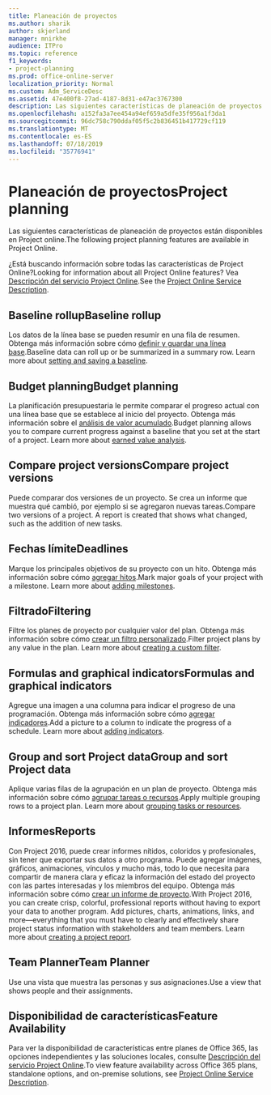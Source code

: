 ```yaml
---
title: Planeación de proyectos
ms.author: sharik
author: skjerland
manager: mnirkhe
audience: ITPro
ms.topic: reference
f1_keywords:
- project-planning
ms.prod: office-online-server
localization_priority: Normal
ms.custom: Adm_ServiceDesc
ms.assetid: 47e400f8-27ad-4187-8d31-e47ac3767300
description: Las siguientes características de planeación de proyectos están disponibles en Project online.
ms.openlocfilehash: a152fa3a7ee454a94ef659a5dfe35f956a1f3da1
ms.sourcegitcommit: 96dc758c790ddaf05f5c2b836451b417729cf119
ms.translationtype: MT
ms.contentlocale: es-ES
ms.lasthandoff: 07/18/2019
ms.locfileid: "35776941"
---
```

# <a name="project-planning"></a><span data-ttu-id="68786-103">Planeación de proyectos</span><span class="sxs-lookup"><span data-stu-id="68786-103">Project planning</span></span>

<span data-ttu-id="68786-104">Las siguientes características de planeación de proyectos están disponibles en Project online.</span><span class="sxs-lookup"><span data-stu-id="68786-104">The following project planning features are available in Project Online.</span></span>
  
<span data-ttu-id="68786-105">¿Está buscando información sobre todas las características de Project Online?</span><span class="sxs-lookup"><span data-stu-id="68786-105">Looking for information about all Project Online features?</span></span> <span data-ttu-id="68786-106">Vea [Descripción del servicio Project Online](project-online-service-description.md).</span><span class="sxs-lookup"><span data-stu-id="68786-106">See the [Project Online Service Description](project-online-service-description.md).</span></span>
  
## <a name="baseline-rollup"></a><span data-ttu-id="68786-107">Baseline rollup</span><span class="sxs-lookup"><span data-stu-id="68786-107">Baseline rollup</span></span>
<span data-ttu-id="68786-108"><a name="bkmk_Baselinerollup"> </a></span><span class="sxs-lookup"><span data-stu-id="68786-108"></span></span>

<span data-ttu-id="68786-p102">Los datos de la línea base se pueden resumir en una fila de resumen. Obtenga más información sobre cómo [definir y guardar una línea base](https://go.microsoft.com/fwlink/p/?LinkId=271346).</span><span class="sxs-lookup"><span data-stu-id="68786-p102">Baseline data can roll up or be summarized in a summary row. Learn more about [setting and saving a baseline](https://go.microsoft.com/fwlink/p/?LinkId=271346).</span></span>
  
## <a name="budget-planning"></a><span data-ttu-id="68786-111">Budget planning</span><span class="sxs-lookup"><span data-stu-id="68786-111">Budget planning</span></span>
<span data-ttu-id="68786-112"><a name="bkmk_Budgetplanning"> </a></span><span class="sxs-lookup"><span data-stu-id="68786-112"></span></span>

<span data-ttu-id="68786-p103">La planificación presupuestaria le permite comparar el progreso actual con una línea base que se establece al inicio del proyecto. Obtenga más información sobre el [análisis de valor acumulado](https://go.microsoft.com/fwlink/p/?LinkId=271336).</span><span class="sxs-lookup"><span data-stu-id="68786-p103">Budget planning allows you to compare current progress against a baseline that you set at the start of a project. Learn more about [earned value analysis](https://go.microsoft.com/fwlink/p/?LinkId=271336).</span></span>
  
## <a name="compare-project-versions"></a><span data-ttu-id="68786-115">Compare project versions</span><span class="sxs-lookup"><span data-stu-id="68786-115">Compare project versions</span></span>
<span data-ttu-id="68786-116"><a name="bkmk_Compareprojectversions"> </a></span><span class="sxs-lookup"><span data-stu-id="68786-116"></span></span>

<span data-ttu-id="68786-p104">Puede comparar dos versiones de un proyecto. Se crea un informe que muestra qué cambió, por ejemplo si se agregaron nuevas tareas.</span><span class="sxs-lookup"><span data-stu-id="68786-p104">Compare two versions of a project. A report is created that shows what changed, such as the addition of new tasks.</span></span>
  
## <a name="deadlines"></a><span data-ttu-id="68786-119">Fechas límite</span><span class="sxs-lookup"><span data-stu-id="68786-119">Deadlines</span></span>
<span data-ttu-id="68786-120"><a name="bkmk_Deadlines"> </a></span><span class="sxs-lookup"><span data-stu-id="68786-120"></span></span>

<span data-ttu-id="68786-p105">Marque los principales objetivos de su proyecto con un hito. Obtenga más información sobre cómo [agregar hitos](https://go.microsoft.com/fwlink/p/?LinkId=271339).</span><span class="sxs-lookup"><span data-stu-id="68786-p105">Mark major goals of your project with a milestone. Learn more about [adding milestones](https://go.microsoft.com/fwlink/p/?LinkId=271339).</span></span>
  
## <a name="filtering"></a><span data-ttu-id="68786-123">Filtrado</span><span class="sxs-lookup"><span data-stu-id="68786-123">Filtering</span></span>
<span data-ttu-id="68786-124"><a name="bkmk_Filtering"> </a></span><span class="sxs-lookup"><span data-stu-id="68786-124"></span></span>

<span data-ttu-id="68786-p106">Filtre los planes de proyecto por cualquier valor del plan. Obtenga más información sobre cómo [crear un filtro personalizado](https://go.microsoft.com/fwlink/p/?LinkId=271341).</span><span class="sxs-lookup"><span data-stu-id="68786-p106">Filter project plans by any value in the plan. Learn more about [creating a custom filter](https://go.microsoft.com/fwlink/p/?LinkId=271341).</span></span>
  
## <a name="formulas-and-graphical-indicators"></a><span data-ttu-id="68786-127">Formulas and graphical indicators</span><span class="sxs-lookup"><span data-stu-id="68786-127">Formulas and graphical indicators</span></span>
<span data-ttu-id="68786-128"><a name="bkmk_Formulasandgraphicalindicators"> </a></span><span class="sxs-lookup"><span data-stu-id="68786-128"></span></span>

<span data-ttu-id="68786-p107">Agregue una imagen a una columna para indicar el progreso de una programación. Obtenga más información sobre cómo [agregar indicadores](https://go.microsoft.com/fwlink/p/?LinkId=271340).</span><span class="sxs-lookup"><span data-stu-id="68786-p107">Add a picture to a column to indicate the progress of a schedule. Learn more about [adding indicators](https://go.microsoft.com/fwlink/p/?LinkId=271340).</span></span>
  
## <a name="group-and-sort-project-data"></a><span data-ttu-id="68786-131">Group and sort Project data</span><span class="sxs-lookup"><span data-stu-id="68786-131">Group and sort Project data</span></span>
<span data-ttu-id="68786-132"><a name="bkmk_GroupandsortProjectdata"> </a></span><span class="sxs-lookup"><span data-stu-id="68786-132"></span></span>

<span data-ttu-id="68786-p108">Aplique varias filas de la agrupación en un plan de proyecto. Obtenga más información sobre cómo [agrupar tareas o recursos](https://go.microsoft.com/fwlink/p/?LinkId=271326).</span><span class="sxs-lookup"><span data-stu-id="68786-p108">Apply multiple grouping rows to a project plan. Learn more about [grouping tasks or resources](https://go.microsoft.com/fwlink/p/?LinkId=271326).</span></span>
  
## <a name="reports"></a><span data-ttu-id="68786-135">Informes</span><span class="sxs-lookup"><span data-stu-id="68786-135">Reports</span></span>
<span data-ttu-id="68786-136"><a name="bkmk_Reports"> </a></span><span class="sxs-lookup"><span data-stu-id="68786-136"></span></span>

<span data-ttu-id="68786-p109">Con Project 2016, puede crear informes nítidos, coloridos y profesionales, sin tener que exportar sus datos a otro programa. Puede agregar imágenes, gráficos, animaciones, vínculos y mucho más, todo lo que necesita para compartir de manera clara y eficaz la información del estado del proyecto con las partes interesadas y los miembros del equipo. Obtenga más información sobre cómo [crear un informe de proyecto](https://go.microsoft.com/fwlink/p/?LinkId=271349).</span><span class="sxs-lookup"><span data-stu-id="68786-p109">With Project 2016, you can create crisp, colorful, professional reports without having to export your data to another program. Add pictures, charts, animations, links, and more—everything that you must have to clearly and effectively share project status information with stakeholders and team members. Learn more about [creating a project report](https://go.microsoft.com/fwlink/p/?LinkId=271349).</span></span>
  
## <a name="team-planner"></a><span data-ttu-id="68786-140">Team Planner</span><span class="sxs-lookup"><span data-stu-id="68786-140">Team Planner</span></span>
<span data-ttu-id="68786-141"><a name="bkmk_TeamPlanner"> </a></span><span class="sxs-lookup"><span data-stu-id="68786-141"></span></span>

<span data-ttu-id="68786-142">Use una vista que muestra las personas y sus asignaciones.</span><span class="sxs-lookup"><span data-stu-id="68786-142">Use a view that shows people and their assignments.</span></span> 
  
## <a name="feature-availability"></a><span data-ttu-id="68786-143">Disponibilidad de características</span><span class="sxs-lookup"><span data-stu-id="68786-143">Feature Availability</span></span>
<span data-ttu-id="68786-144"><a name="bkmk_TeamPlanner"> </a></span><span class="sxs-lookup"><span data-stu-id="68786-144"></span></span>

<span data-ttu-id="68786-145">Para ver la disponibilidad de características entre planes de Office 365, las opciones independientes y las soluciones locales, consulte [Descripción del servicio Project Online](project-online-service-description.md).</span><span class="sxs-lookup"><span data-stu-id="68786-145">To view feature availability across Office 365 plans, standalone options, and on-premise solutions, see [Project Online Service Description](project-online-service-description.md).</span></span>
  

